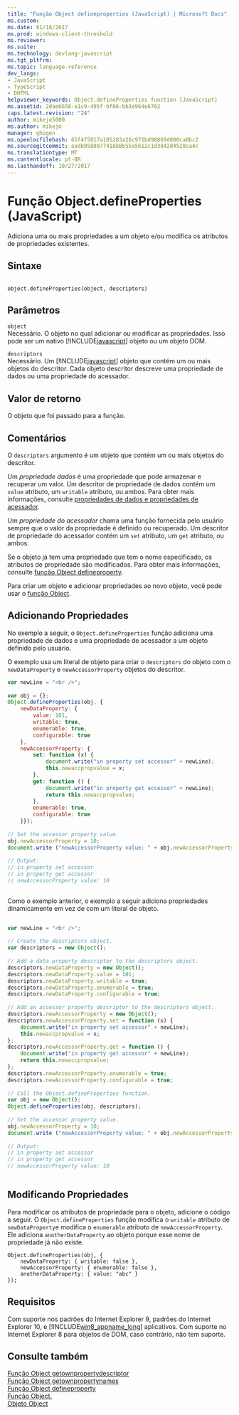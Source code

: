 ```yaml
---
title: "Função Object defineproperties (JavaScript) | Microsoft Docs"
ms.custom: 
ms.date: 01/18/2017
ms.prod: windows-client-threshold
ms.reviewer: 
ms.suite: 
ms.technology: devlang-javascript
ms.tgt_pltfrm: 
ms.topic: language-reference
dev_langs:
- JavaScript
- TypeScript
- DHTML
helpviewer_keywords: Object.defineProperties function [JavaScript]
ms.assetid: 2dae6658-a1c9-495f-bf06-bb3e964e6762
caps.latest.revision: "24"
author: mikejo5000
ms.author: mikejo
manager: ghogen
ms.openlocfilehash: 65f4f5817a105283a26c971bd98869d000ca0bc2
ms.sourcegitcommit: aadb9588877418b8b55a5612c1d3842d4520ca4c
ms.translationtype: MT
ms.contentlocale: pt-BR
ms.lasthandoff: 10/27/2017
---
```

# <a name="objectdefineproperties-function-javascript"></a>Função Object.defineProperties (JavaScript)
Adiciona uma ou mais propriedades a um objeto e/ou modifica os atributos de propriedades existentes.  
  
## <a name="syntax"></a>Sintaxe  
  
```  
  
object.defineProperties(object, descriptors)  
```  
  
## <a name="parameters"></a>Parâmetros  
 `object`  
 Necessário. O objeto no qual adicionar ou modificar as propriedades. Isso pode ser um nativo [!INCLUDE[javascript](../../javascript/includes/javascript-md.md)] objeto ou um objeto DOM.  
  
 `descriptors`  
 Necessário. Um [!INCLUDE[javascript](../../javascript/includes/javascript-md.md)] objeto que contém um ou mais objetos do descritor. Cada objeto descritor descreve uma propriedade de dados ou uma propriedade do acessador.  
  
## <a name="return-value"></a>Valor de retorno  
 O objeto que foi passado para a função.  
  
## <a name="remarks"></a>Comentários  
 O `descriptors` argumento é um objeto que contém um ou mais objetos do descritor.  
  
 Um *propriedade dados* é uma propriedade que pode armazenar e recuperar um valor. Um descritor de propriedade de dados contém um `value` atributo, um `writable` atributo, ou ambos. Para obter mais informações, consulte [propriedades de dados e propriedades de acessador](../../javascript/advanced/data-properties-and-accessor-properties.md).  
  
 Um *propriedade do acessador* chama uma função fornecida pelo usuário sempre que o valor da propriedade é definido ou recuperado. Um descritor de propriedade do acessador contém um `set` atributo, um `get` atributo, ou ambos.  
  
 Se o objeto já tem uma propriedade que tem o nome especificado, os atributos de propriedade são modificados. Para obter mais informações, consulte [função Object defineproperty](../../javascript/reference/object-defineproperty-function-javascript.md).  
  
 Para criar um objeto e adicionar propriedades ao novo objeto, você pode usar o [função Object](../../javascript/reference/object-create-function-javascript.md).  
  
## <a name="adding-properties"></a>Adicionando Propriedades  
 No exemplo a seguir, o `Object.defineProperties` função adiciona uma propriedade de dados e uma propriedade de acessador a um objeto definido pelo usuário.  
  
 O exemplo usa um literal de objeto para criar o `descriptors` do objeto com o `newDataProperty` e `newAccessorProperty` objetos do descritor.  
  
```JavaScript  
var newLine = "<br />";  
  
var obj = {};  
Object.defineProperties(obj, {  
    newDataProperty: {  
        value: 101,  
        writable: true,  
        enumerable: true,  
        configurable: true  
    },  
    newAccessorProperty: {  
        set: function (x) {  
            document.write("in property set accessor" + newLine);  
            this.newaccpropvalue = x;  
        },  
        get: function () {  
            document.write("in property get accessor" + newLine);  
            return this.newaccpropvalue;  
        },  
        enumerable: true,  
        configurable: true  
    }});  
  
// Set the accessor property value.  
obj.newAccessorProperty = 10;  
document.write ("newAccessorProperty value: " + obj.newAccessorProperty + newLine);  
  
// Output:  
// in property set accessor  
// in property get accessor  
// newAccessorProperty value: 10  
  
```  
  
 Como o exemplo anterior, o exemplo a seguir adiciona propriedades dinamicamente em vez de com um literal de objeto.  
  
```JavaScript  
  
var newLine = "<br />";  
  
// Create the descriptors object.  
var descriptors = new Object();  
  
// Add a data property descriptor to the descriptors object.  
descriptors.newDataProperty = new Object();  
descriptors.newDataProperty.value = 101;  
descriptors.newDataProperty.writable = true;  
descriptors.newDataProperty.enumerable = true;  
descriptors.newDataProperty.configurable = true;  
  
// Add an accessor property descriptor to the descriptors object.  
descriptors.newAccessorProperty = new Object();  
descriptors.newAccessorProperty.set = function (x) {  
    document.write("in property set accessor" + newLine);  
    this.newaccpropvalue = x;  
};  
descriptors.newAccessorProperty.get = function () {  
    document.write("in property get accessor" + newLine);  
    return this.newaccpropvalue;  
};  
descriptors.newAccessorProperty.enumerable = true;  
descriptors.newAccessorProperty.configurable = true;  
  
// Call the Object.defineProperties function.  
var obj = new Object();  
Object.defineProperties(obj, descriptors);  
  
// Set the accessor property value.  
obj.newAccessorProperty = 10;  
document.write ("newAccessorProperty value: " + obj.newAccessorProperty + newLine);  
  
// Output:  
// in property set accessor  
// in property get accessor  
// newAccessorProperty value: 10  
  
```  
  
## <a name="modifying-properties"></a>Modificando Propriedades  
 Para modificar os atributos de propriedade para o objeto, adicione o código a seguir. O `Object.defineProperties` função modifica o `writable` atributo de `newDataProperty`e modifica o `enumerable` atributo de `newAccessorProperty`. Ele adiciona `anotherDataProperty` ao objeto porque esse nome de propriedade já não existe.  
  
```  
Object.defineProperties(obj, {  
    newDataProperty: { writable: false },  
    newAccessorProperty: { enumerable: false },  
    anotherDataProperty: { value: "abc" }  
});  
```  
  
## <a name="requirements"></a>Requisitos  
 Com suporte nos padrões do Internet Explorer 9, padrões do Internet Explorer 10, e [!INCLUDE[win8_appname_long](../../javascript/includes/win8-appname-long-md.md)] aplicativos. Com suporte no Internet Explorer 8 para objetos de DOM, caso contrário, não tem suporte.  
  
## <a name="see-also"></a>Consulte também  
 [Função Object getownpropertydescriptor](../../javascript/reference/object-getownpropertydescriptor-function-javascript.md)   
 [Função Object getownpropertynames](../../javascript/reference/object-getownpropertynames-function-javascript.md)   
 [Função Object defineproperty](../../javascript/reference/object-defineproperty-function-javascript.md)   
 [Função Object.](../../javascript/reference/object-create-function-javascript.md)   
 [Objeto Object](../../javascript/reference/object-object-javascript.md)
